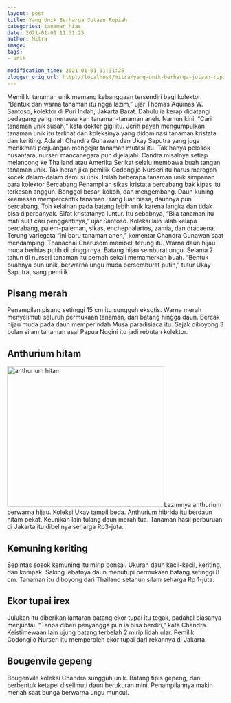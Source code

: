 ```yaml
---
layout: post
title: Yang Unik Berharga Jutaan Rupiah
categories: tanaman hias
date: 2021-01-01 11:31:25
author: Mitra
image: 
tags:
- unik

modification_time: 2021-01-01 11:31:25
blogger_orig_url: http://localhost/mitra/yang-unik-berharga-jutaan-rupiah.html
---
```


Memiliki tanaman unik memang kebanggaan tersendiri bagi kolektor. “Bentuk dan warna tanaman itu ngga lazim,” ujar Thomas Aquinas W. Santoso, kolektor di Puri Indah, Jakarta Barat. Dahulu ia kerap didatangi pedagang yang menawarkan tanaman-tanaman aneh. Namun kini, “Cari tanaman unik susah,“ kata dokter gigi itu.
Jerih payah mengumpulkan tanaman unik itu terlihat dari koleksinya yang didominasi tanaman kristata dan keriting.
Adalah Chandra Gunawan dan Ukay Saputra yang juga menikmati perjuangan mengejar tanaman mutasi itu. Tak hanya pelosok nusantara, nurseri mancanegara pun dijelajahi. Candra misalnya setiap melancong ke Thailand atau Amerika Serikat selalu membawa buah tangan tanaman unik. Tak heran jika pemilik Godongijo Nurseri itu harus merogoh kocek dalam-dalam demi si unik. Inilah beberapa tanaman unik simpanan para kolektor
Bercabang
Penampilan sikas kristata bercabang bak kipas itu terkesan anggun. Bonggol besar, kokoh, dan mengembang. Daun kuning keemasan mempercantik tanaman. Yang luar biasa, daunnya pun bercabang. Toh kelainan pada batang lebih unik karena langka dan tidak bisa diperbanyak. Sifat kristatanya luntur. Itu sebabnya, “Bila tanaman itu mati sulit cari penggantinya,” ujar Santoso. Koleksi lain ialah kelapa bercabang, palem-paleman, sikas, enchephalartos, zamia, dan dracaena.
Terung variegata
“Ini baru tanaman aneh,” komentar Chandra Gunawan saat mendampingi Thanachai Charusom membeli terung itu. Warna daun hijau muda berhias putih di pinggirnya. Batang hijau semburat ungu. Selama 2 tahun di nurseri tanaman itu pernah sekali memamerkan buah. “Bentuk buahnya pun unik, berwarna ungu muda bersemburat putih,” tutur Ukay Saputra, sang pemilik.
<h2 id="Pisang">Pisang merah</h2>
Penampilan pisang setinggi 15 cm itu sungguh eksotis. Warna merah menyelimuti seluruh permukaan tanaman, dari batang hingga daun. Bercak hijau muda pada daun memperindah Musa paradisiaca itu. Sejak diboyong 3 bulan silam tanaman asal Papua Nugini itu jadi rebutan kolektor.
<h2 id="Anthurium">Anthurium hitam</h2>
<a href="http://127.0.0.1/mitra/wp-content/uploads/2021/01/Gambar_anthurium_854x768.jpg"><img class="aligncenter  wp-image-3162" src="http://127.0.0.1/mitra/wp-content/uploads/2021/01/Gambar_anthurium_854x768.jpg" alt="anthurium hitam" width="365" height="328" /></a>Lazimnya anthurium berwarna hijau. Koleksi Ukay tampil beda. <a class="wpil_keyword_link " href="http://127.0.0.1/mitra/topik/anthurium"  title="Anthurium" data-wpil-keyword-link="linked">Anthurium</a> hibrida itu berdaun hitam pekat. Keunikan lain tulang daun merah tua. Tanaman hasil perburuan di Jakarta itu dibelinya seharga Rp3-juta.
<h2 id="Pisang">Kemuning keriting</h2>
Sepintas sosok kemuning itu mirip bonsai. Ukuran daun kecil-kecil, keriting, dan kompak. Saking lebatnya daun menutupi permukaan batang setinggi 8 cm. Tanaman itu diboyong dari Thailand setahun silam seharga Rp 1-juta.
<h2 id="tupai">Ekor tupai irex</h2>
Julukan itu diberikan lantaran batang ekor tupai itu tegak, padahal biasanya menjuntai. “Tanpa diberi penyangga pun ia bisa berdiri,” kata Chandra. Keistimewaan lain ujung batang terbelah 2 mirip lidah ular. Pemilik Godongijo Nurseri itu memperoleh ekor tupai dari rekannya di Jakarta.
<h2 id="gepeng">Bougenvile gepeng</h2>
Bougenvile koleksi Chandra sungguh unik. Batang tipis gepeng, dan berbentuk ketapel diselimuti daun berukuran mini. Penampilannya makin meriah saat bunga berwarna ungu muncul.
